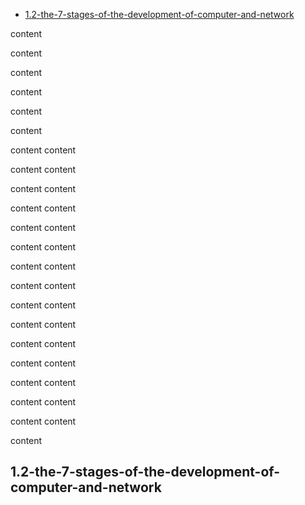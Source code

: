 
* [1.2-the-7-stages-of-the-development-of-computer-and-network](#1.2-the-7-stages-of-the-development-of-computer-and-network)






content


content

content

content

content



content

content
content

content
content

content
content

content
content

content
content

content
content

content
content

content
content

content
content

content
content

content
content

content
content

content
content

content
content

content
content

content

































## 1.2-the-7-stages-of-the-development-of-computer-and-network

